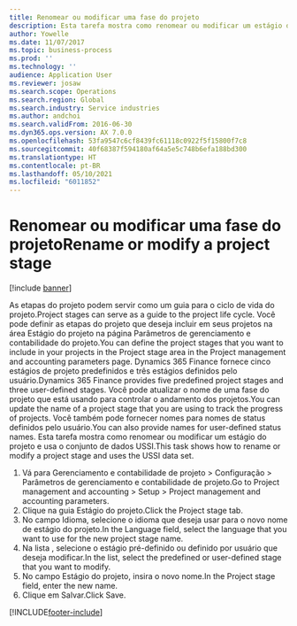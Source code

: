 ```yaml
---
title: Renomear ou modificar uma fase do projeto
description: Esta tarefa mostra como renomear ou modificar um estágio do projeto.
author: Yowelle
ms.date: 11/07/2017
ms.topic: business-process
ms.prod: ''
ms.technology: ''
audience: Application User
ms.reviewer: josaw
ms.search.scope: Operations
ms.search.region: Global
ms.search.industry: Service industries
ms.author: andchoi
ms.search.validFrom: 2016-06-30
ms.dyn365.ops.version: AX 7.0.0
ms.openlocfilehash: 53fa9547c6cf8439fc61118c0922f5f15800f7c8
ms.sourcegitcommit: 40f68387f594180af64a5e5c748b6efa188bd300
ms.translationtype: HT
ms.contentlocale: pt-BR
ms.lasthandoff: 05/10/2021
ms.locfileid: "6011852"
---
```

# <a name="rename-or-modify-a-project-stage"></a><span data-ttu-id="82c72-103">Renomear ou modificar uma fase do projeto</span><span class="sxs-lookup"><span data-stu-id="82c72-103">Rename or modify a project stage</span></span>

[!include [banner](../../includes/banner.md)]

<span data-ttu-id="82c72-104">As etapas do projeto podem servir como um guia para o ciclo de vida do projeto.</span><span class="sxs-lookup"><span data-stu-id="82c72-104">Project stages can serve as a guide to the project life cycle.</span></span> <span data-ttu-id="82c72-105">Você pode definir as etapas do projeto que deseja incluir em seus projetos na área Estágio do projeto na página Parâmetros de gerenciamento e contabilidade do projeto.</span><span class="sxs-lookup"><span data-stu-id="82c72-105">You can define the project stages that you want to include in your projects in the Project stage area in the Project management and accounting parameters page.</span></span> <span data-ttu-id="82c72-106">Dynamics 365 Finance fornece cinco estágios de projeto predefinidos e três estágios definidos pelo usuário.</span><span class="sxs-lookup"><span data-stu-id="82c72-106">Dynamics 365 Finance provides five predefined project stages and three user-defined stages.</span></span> <span data-ttu-id="82c72-107">Você pode atualizar o nome de uma fase do projeto que está usando para controlar o andamento dos projetos.</span><span class="sxs-lookup"><span data-stu-id="82c72-107">You can update the name of a project stage that you are using to track the progress of projects.</span></span> <span data-ttu-id="82c72-108">Você também pode fornecer nomes para nomes de status definidos pelo usuário.</span><span class="sxs-lookup"><span data-stu-id="82c72-108">You can also provide names for user-defined status names.</span></span> <span data-ttu-id="82c72-109">Esta tarefa mostra como renomear ou modificar um estágio do projeto e usa o conjunto de dados USSI.</span><span class="sxs-lookup"><span data-stu-id="82c72-109">This task shows how to rename or modify a project stage and uses the USSI data set.</span></span>

1. <span data-ttu-id="82c72-110">Vá para Gerenciamento e contabilidade de projeto > Configuração > Parâmetros de gerenciamento e contabilidade de projeto.</span><span class="sxs-lookup"><span data-stu-id="82c72-110">Go to Project management and accounting > Setup > Project management and accounting parameters.</span></span>
2. <span data-ttu-id="82c72-111">Clique na guia Estágio do projeto.</span><span class="sxs-lookup"><span data-stu-id="82c72-111">Click the Project stage tab.</span></span>
3. <span data-ttu-id="82c72-112">No campo Idioma, selecione o idioma que deseja usar para o novo nome de estágio do projeto.</span><span class="sxs-lookup"><span data-stu-id="82c72-112">In the Language field, select the language that you want to use for the new project stage name.</span></span>
4. <span data-ttu-id="82c72-113">Na lista , selecione o estágio pré-definido ou definido por usuário que deseja modificar.</span><span class="sxs-lookup"><span data-stu-id="82c72-113">In the list, select the predefined or user-defined stage that you want to modify.</span></span> 
5. <span data-ttu-id="82c72-114">No campo Estágio do projeto, insira o novo nome.</span><span class="sxs-lookup"><span data-stu-id="82c72-114">In the Project stage field, enter the new name.</span></span>
6. <span data-ttu-id="82c72-115">Clique em Salvar.</span><span class="sxs-lookup"><span data-stu-id="82c72-115">Click Save.</span></span>


[!INCLUDE[footer-include](../../includes/footer-banner.md)]